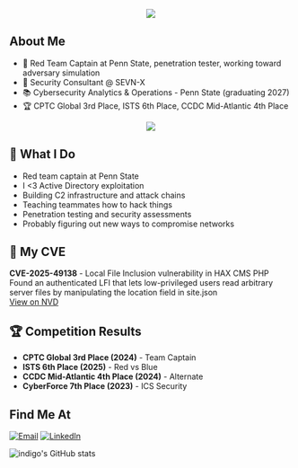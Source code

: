<p align="center"> 
    <img src="https://capsule-render.vercel.app/api?&type=waving&color=0:9370DB,100:6A5ACD&animation=fadeIn&section=header&text=indigo+%E2%99%A1&fontColor=ffffff&fontSize=65">
</p>

## About Me  
- 🎯 Red Team Captain at Penn State, penetration tester, working toward adversary simulation
- 💼 Security Consultant @ SEVN-X  
- 📚 Cybersecurity Analytics & Operations - Penn State (graduating 2027)
- 🏆 CPTC Global 3rd Place, ISTS 6th Place, CCDC Mid-Atlantic 4th Place

<p align="center">
    <img src="https://skillicons.dev/icons?i=python,c,cs,powershell,bash,java,linux,git,docker,aws,kali" />
</p>

## 🔴 What I Do
- Red team captain at Penn State
- I <3 Active Directory exploitation 
- Building C2 infrastructure and attack chains
- Teaching teammates how to hack things
- Penetration testing and security assessments
- Probably figuring out new ways to compromise networks

## 🐛 My CVE
**CVE-2025-49138** - Local File Inclusion vulnerability in HAX CMS PHP  
Found an authenticated LFI that lets low-privileged users read arbitrary server files by manipulating the location field in site.json  
[View on NVD](https://nvd.nist.gov/vuln/detail/CVE-2025-49138)

## 🏆 Competition Results
- **CPTC Global 3rd Place (2024)** - Team Captain
- **ISTS 6th Place (2025)** - Red vs Blue  
- **CCDC Mid-Atlantic 4th Place (2024)** - Alternate
- **CyberForce 7th Place (2023)** - ICS Security

## Find Me At  
<p>
    <!-- email -->
    <a href="mailto:jxs7245@psu.edu" target="_blank"><img alt="Email" src="https://img.shields.io/static/v1?style=for-the-badge&message=jxs7245@psu.edu&color=0078D4&logo=MicrosoftOutlook&logoColor=ffffff&label="></a>
    <!-- linkedin -->
    <a href="https://linkedin.com/in/jonathan-skeete" target="_blank"><img alt="LinkedIn" src="https://custom-icon-badges.demolab.com/static/v1?style=for-the-badge&message=Jonathan+Skeete&color=0077B5&logo=linkedin-white&logoColor=FFFFFF&label="></a>
</p>



![indigo's GitHub stats](https://github-readme-stats.vercel.app/api?username=indigo&count_private=true&show_icons=true&theme=dark)
